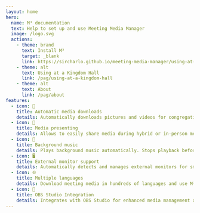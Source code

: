 ```yaml
---
layout: home
hero:
  name: M³ documentation
  text: Help to set up and use Meeting Media Manager
  image: /logo.svg
  actions:
    - theme: brand
      text: Install M³
      target: _blank
      link: https://sircharlo.github.io/meeting-media-manager/using-at-a-kingdom-hall#download-and-install
    - theme: alt
      text: Using at a Kingdom Hall
      link: /pag/using-at-a-kingdom-hall
    - theme: alt
      text: About
      link: /pag/about
features:
  - icon: 🚀
    title: Automatic media downloads
    details: Automatically downloads pictures and videos for congregation meetings in any language available on the official website of Jehovah's Witnesses.
  - icon: 🎦
    title: Media presenting
    details: Allows to easily share media during hybrid or in-person meetings.
  - icon: 🎵
    title: Background music
    details: Plays background music automatically. Stops playback before the meeting starts. Background music can be restarted in one click after the meeting.
  - icon: 🖥️
    title: External monitor support
    details: Automatically detects and manages external monitors for smooth media presentations.
  - icon: 🌐
    title: Multiple languages
    details: Download meeting media in hundreds of languages and use M³'s interface in any of the many available languages.
  - icon: 🧩
    title: OBS Studio Integration
    details: Integrates with OBS Studio for enhanced media management and presenting capabilities.
---
```

